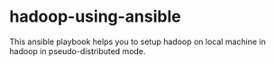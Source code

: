 # hadoop-using-ansible
This ansible playbook helps you to setup hadoop on local machine in hadoop in pseudo-distributed mode.
